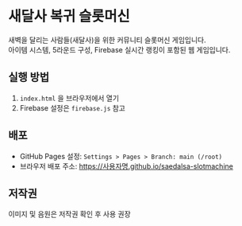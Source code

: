 # 새달사 복귀 슬롯머신

새벽을 달리는 사람들(새달사)을 위한 커뮤니티 슬롯머신 게임입니다.  
아이템 시스템, 5라운드 구성, Firebase 실시간 랭킹이 포함된 웹 게임입니다.

## 실행 방법
1. `index.html` 을 브라우저에서 열기
2. Firebase 설정은 `firebase.js` 참고

## 배포
- GitHub Pages 설정: `Settings > Pages > Branch: main (/root)`
- 브라우저 배포 주소: https://사용자명.github.io/saedalsa-slotmachine

## 저작권
이미지 및 음원은 저작권 확인 후 사용 권장
